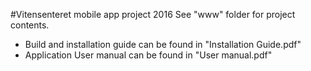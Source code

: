 #Vitensenteret mobile app project 2016
See "www" folder for project contents.
- Build and installation guide can be found in "Installation Guide.pdf"
- Application User manual can be found in "User manual.pdf"
